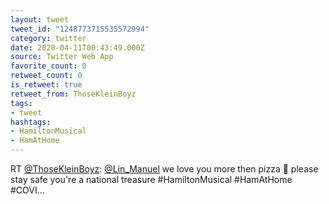 ```yaml
---
layout: tweet
tweet_id: "1248773715535572994"
category: twitter
date: 2020-04-11T00:43:49.000Z
source: Twitter Web App
favorite_count: 0
retweet_count: 0
is_retweet: true
retweet_from: ThoseKleinBoyz
tags:
- tweet
hashtags:
- HamiltonMusical
- HamAtHome
---
```


RT [@ThoseKleinBoyz](https://twitter.com/@ThoseKleinBoyz): [@Lin_Manuel](https://twitter.com/@Lin_Manuel) we love you more then pizza 🍕 please stay safe you're a national treasure #HamiltonMusical #HamAtHome #COVI…
